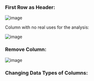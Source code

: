 ### First Row as Header:

![image](https://github.com/mfernandezcean/Crime_Report/assets/105746149/22cf8945-81df-490c-b2f4-3d9d35ce871f)


Column with no real uses for the analysis:

![image](https://github.com/mfernandezcean/Crime_Report/assets/105746149/b1f9761c-a5e7-443d-ae8f-b570a25f181c)

### Remove Column:

![image](https://github.com/mfernandezcean/Crime_Report/assets/105746149/b632000f-40b4-43e5-b44f-7dc51048d140)

### Changing Data Types of Columns:


